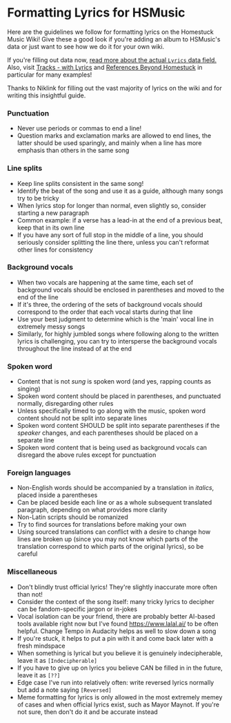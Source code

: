 # Formatting Lyrics for HSMusic

Here are the guidelines we follow for formatting lyrics on the Homestuck Music Wiki! Give these a good look if you're adding an album to HSMusic's data or just want to see how we do it for your own wiki.

If you're filling out data now, [read more about the actual `Lyrics` data field.](common-fields.md#lyrics-field) Also, visit [Tracks - with Lyrics](https://hsmusic.wiki/list/tracks/with-lyrics/) and [References Beyond Homestuck](https://hsmusic.wiki/album/references-beyond-homestuck/) in particular for many examples!

Thanks to Niklink for filling out the vast majority of lyrics on the wiki and for writing this insightful guide.

### Punctuation

- Never use periods or commas to end a line!
- Question marks and exclamation marks are allowed to end lines, the latter should be used sparingly, and mainly when a line has more emphasis than others in the same song
 
### Line splits

- Keep line splits consistent in the same song!
- Identify the beat of the song and use it as a guide, although many songs try to be tricky
- When lyrics stop for longer than normal, even slightly so, consider starting a new paragraph
- Common example: if a verse has a lead-in at the end of a previous beat, keep that in its own line
- If you have any sort of full stop in the middle of a line, you should seriously consider splitting the line there, unless you can't reformat other lines for consistency

### Background vocals

- When two vocals are happening at the same time, each set of background vocals should be enclosed in parentheses and moved to the end of the line
- If it's three, the ordering of the sets of background vocals should correspond to the order that each vocal starts during that line
- Use your best judgment to determine which is the 'main' vocal line in extremely messy songs
- Similarly, for highly jumbled songs where following along to the written lyrics is challenging, you can try to intersperse the background vocals throughout the line instead of at the end

### Spoken word

- Content that is not *sung* is spoken word (and yes, rapping counts as singing)
- Spoken word content should be placed in parentheses, and punctuated normally, disregarding other rules
- Unless specifically timed to go along with the music, spoken word content should not be split into separate lines
- Spoken word content SHOULD be split into separate parentheses if the *speaker* changes, and each parentheses should be placed on a separate line
- Spoken word content that is being used as background vocals can disregard the above rules except for punctuation
 
### Foreign languages

- Non-English words should be accompanied by a translation in *italics*, placed inside a parentheses
- Can be placed beside each line or as a whole subsequent translated paragraph, depending on what provides more clarity
- Non-Latin scripts should be romanized
- Try to find sources for translations before making your own
- Using sourced translations can conflict with a desire to change how lines are broken up (since you may not know which parts of the translation correspond to which parts of the original lyrics), so be careful

### Miscellaneous

- Don't blindly trust official lyrics! They're slightly inaccurate more often than not!
- Consider the context of the song itself: many tricky lyrics to decipher can be fandom-specific jargon or in-jokes
- Vocal isolation can be your friend, there are probably better AI-based tools available right now but I've found https://www.lalal.ai/ to be often helpful. Change Tempo in Audacity helps as well to slow down a song
- If you're stuck, it helps to put a pin with it and come back later with a fresh mindspace
- When something is lyrical but you believe it is genuinely indecipherable, leave it as `[Indecipherable]`
- If you have to give up on lyrics you believe CAN be filled in in the future, leave it as `[??]`
- Edge case I've run into relatively often: write reversed lyrics normally but add a note saying `[Reversed]`
- Meme formatting for lyrics is only allowed in the most extremely memey of cases and when official lyrics exist, such as Mayor Maynot. If you're not sure, then don't do it and be accurate instead
